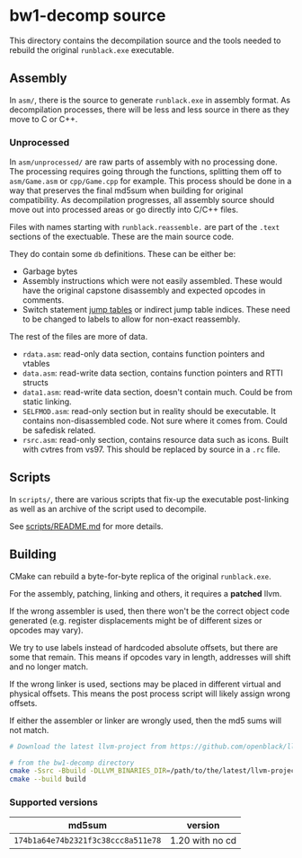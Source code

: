 # bw1-decomp source

This directory contains the decompilation source and the tools needed to rebuild the original `runblack.exe` executable.

## Assembly

In `asm/`, there is the source to generate `runblack.exe` in assembly format. As decompilation processes, there will be less and less source in there as they move to C or C++.

### Unprocessed

In `asm/unprocessed/` are raw parts of assembly with no processing done. The processing requires going through the functions, splitting them off to `asm/Game.asm` or `cpp/Game.cpp` for example.
This process should be done in a way that preserves the final md5sum when building for original compatibility. As decompilation progresses, all assembly source should move out into processed areas or go directly into C/C++ files.

Files with names starting with `runblack.reassemble.` are part of the `.text` sections of the exectuable. These are the main source code.

They do contain some `db` definitions. These can be either be:

* Garbage bytes
* Assembly instructions which were not easily assembled. These would have the original capstone disassembly and expected opcodes in comments.
* Switch statement [jump tables](https://reverseengineering.stackexchange.com/a/11699) or indirect jump table indices. These need to be changed to labels to allow for non-exact reassembly.

The rest of the files are more of data.
* `rdata.asm`: read-only data section, contains function pointers and vtables
* `data.asm`: read-write data section, contains function pointers and RTTI structs
* `data1.asm`: read-write data section, doesn't contain much. Could be from static linking.
* `SELFMOD.asm`: read-only section but in reality should be executable. It contains non-disassembled code. Not sure where it comes from. Could be safedisk related.
* `rsrc.asm`: read-only section, contains resource data such as icons. Built with cvtres from vs97. This should be replaced by source in a `.rc` file.

## Scripts

In `scripts/`, there are various scripts that fix-up the executable post-linking as well as an archive of the script used to decompile.

See [scripts/README.md](src/README.md) for more details.

## Building

CMake can rebuild a byte-for-byte replica of the original `runblack.exe`.

For the assembly, patching, linking and others, it requires a **patched** llvm.

If the wrong assembler is used, then there won't be the correct object code generated (e.g. register displacements might be of different sizes or opcodes may vary).

We try to use labels instead of hardcoded absolute offsets, but there are some that remain. This means if opcodes vary in length, addresses will shift and no longer match.

If the wrong linker is used, sections may be placed in different virtual and physical offsets. This means the post process script will likely assign wrong offsets.

If either the assembler or linker are wrongly used, then the md5 sums will not match.

```bash
# Download the latest llvm-project from https://github.com/openblack/llvm-project/releases

# from the bw1-decomp directory
cmake -Ssrc -Bbuild -DLLVM_BINARIES_DIR=/path/to/the/latest/llvm-project
cmake --build build
```

### Supported versions

| md5sum                             | version         |
| ---------------------------------- | --------------- |
| `174b1a64e74b2321f3c38ccc8a511e78` | 1.20 with no cd |
